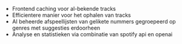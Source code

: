 ﻿- Frontend caching voor al-bekende tracks
- Efficientere manier voor het ophalen van tracks
- AI beheerde afspeellijsten van gelikete nummers gegroepeerd op genres met suggesties erdoorheen
- Analyse en statistieken via combinatie van spotify api en openai
